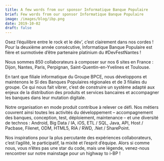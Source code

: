 ```yaml
---
title: A few words from our sponsor Informatique Banque Populaire
brief: Few words from our sponsor Informatique Banque Populaire
image: /images/blog/ibp.png
date: 2019-10-02
draft: false
---
```


Osez l’équilibre entre le rock et le dév’, c’est clairement dans nos cordes ! Pour la deuxième année consécutive, Informatique Banque Populaire est fière et surmotivée d’être partenaire platinium du #DevFestNantes ! 
 
Nous sommes 850 collaborateurs à composer sur nos 6 sites en France : Dijon, Nantes, Paris, Perpignan, Saint-Quentin-en-Yvelines et Toulouse. 

En tant que filiale informatique du Groupe BPCE, nous développons et maintenons le SI des Banques Populaires régionales et de 3 filiales du groupe. Ce qui nous fait vibrer, c’est de construire un système adapté aux enjeux de la distribution des produits et services bancaires et accompagner les banques dans leur mutation digitale. 

Notre organisation en mode produit contribue à relever ce défi. Nos métiers couvrent ainsi toutes les activités du développement – accompagnement des banques, conception, test, déploiement, maintenance – et une diversité de technos : Android, Big Data / IA, iOS, ETL / SQL, Java, API, Host / Pacbase, Filenet, ODM, HTML5, RIA / RWD, .Net / SharePoint. 

Nos inspirations pour la plus percutante des expériences collaborateurs, c’est l’agilité, le participatif, la mixité et l’esprit d’équipe. Alors si comme nous, vous n’êtes pas une star du code, mais une légende, venez-nous rencontrer sur notre mainstage pour un highway to i-BP !